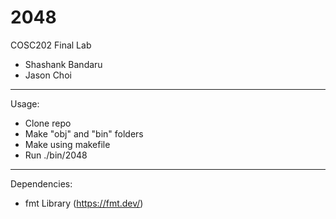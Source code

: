 # 2048
COSC202 Final Lab

- Shashank Bandaru
- Jason Choi
---
Usage:
  - Clone repo
  - Make "obj" and "bin" folders
  - Make using makefile
  - Run ./bin/2048
---
Dependencies:
  - fmt Library (https://fmt.dev/)
